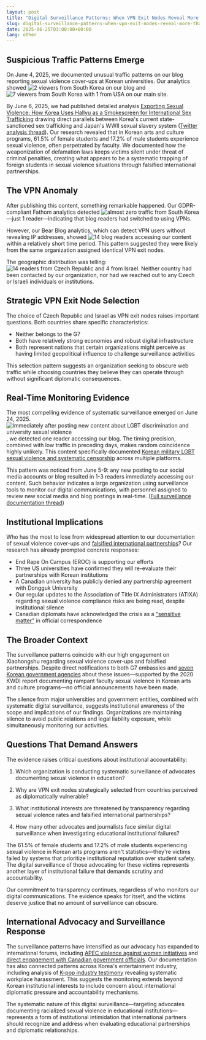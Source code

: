 ```yaml
---
layout: post
title: "Digital Surveillance Patterns: When VPN Exit Nodes Reveal More Than They Hide (updated Sept.2, 2025)"
slug: digital-surveillance-patterns-when-vpn-exit-nodes-reveal-more-than-they-hide
date: 2025-06-25T03:00:00+00:00
lang: other
---
```


## Suspicious Traffic Patterns Emerge

On June 4, 2025, we documented unusual traffic patterns on our blog reporting sexual violence cover-ups at Korean universities. Our analytics showed ![2 viewers from South Korea](https://github.com/Gender-Watchdog/genderwatchdog_metookorea2025/blob/master/imgs/06102025-surveillance-on-vpn/blog-traffic-06042025-south-korea.png?raw=true) on our blog and ![7 viewers from South Korea with 1 from USA](https://github.com/Gender-Watchdog/genderwatchdog_metookorea2025/blob/master/imgs/06102025-surveillance-on-vpn/06042025-site-traffic-south-korea.png?raw=true) on our main site.

By June 6, 2025, we had published detailed analysis [Exporting Sexual Violence: How Korea Uses Hallyu as a Smokescreen for International Sex Trafficking](https://blog.genderwatchdog.org/exporting-sexual-violence-how-korea-uses-hallyu-as-a-smokescreen-for-international-sex-trafficking/) drawing direct parallels between Korea's current state-sanctioned sex trafficking and Japan's WWII sexual slavery system ([Twitter analysis thread](https://x.com/Gender_Watchdog/status/1932241896396795999)). Our research revealed that in Korean arts and culture programs, 61.5% of female students and 17.2% of male students experience sexual violence, often perpetrated by faculty. We documented how the weaponization of defamation laws keeps victims silent under threat of criminal penalties, creating what appears to be a systematic trapping of foreign students in sexual violence situations through falsified international partnerships.

## The VPN Anomaly

After publishing this content, something remarkable happened. Our GDPR-compliant Fathom analytics detected ![almost zero traffic from South Korea](https://github.com/Gender-Watchdog/genderwatchdog_metookorea2025/blob/master/imgs/06102025-surveillance-on-vpn/06102025-fathom-near-zero-traffic-means-vpn.png?raw=true)—just 1 reader—indicating that blog readers had switched to using VPNs.

However, our Bear Blog analytics, which can detect VPN users without revealing IP addresses, showed ![14 blog readers](https://github.com/Gender-Watchdog/genderwatchdog_metookorea2025/blob/master/imgs/06102025-surveillance-on-vpn/06102025-blog-traffic-0604-to-0610-2025.png?raw=true) accessing our content within a relatively short time period. This pattern suggested they were likely from the same organization assigned identical VPN exit nodes.

The geographic distribution was telling: ![14 readers from Czech Republic and 4 from Israel](https://github.com/Gender-Watchdog/genderwatchdog_metookorea2025/blob/master/imgs/06102025-surveillance-on-vpn/06102025-czechia-14-israel-4-from-0604-to0610-2025.png?raw=true). Neither country had been contacted by our organization, nor had we reached out to any Czech or Israeli individuals or institutions.

## Strategic VPN Exit Node Selection

The choice of Czech Republic and Israel as VPN exit nodes raises important questions. Both countries share specific characteristics:
- Neither belongs to the G7
- Both have relatively strong economies and robust digital infrastructure  
- Both represent nations that certain organizations might perceive as having limited geopolitical influence to challenge surveillance activities

This selection pattern suggests an organization seeking to obscure web traffic while choosing countries they believe they can operate through without significant diplomatic consequences.

## Real-Time Monitoring Evidence

The most compelling evidence of systematic surveillance emerged on June 24, 2025. ![Immediately after posting new content about LGBT discrimination and university sexual violence](https://github.com/Gender-Watchdog/genderwatchdog_metookorea2025/blob/master/imgs/06102025-surveillance-on-vpn/06242025-surveillance-after-gay.png?raw=true), we detected one reader accessing our blog. The timing precision, combined with low traffic in preceding days, makes random coincidence highly unlikely. This content specifically documented [Korean military LGBT sexual violence and systematic censorship](https://x.com/Gender_Watchdog/status/1937373824393306144) across multiple platforms.

This pattern was noticed from June 5-9: any new posting to our social media accounts or blog resulted in 1-3 readers immediately accessing our content. Such behavior indicates a large organization using surveillance tools to monitor our digital communications, with personnel assigned to review new social media and blog postings in real-time. ([Full surveillance documentation thread](https://x.com/Gender_Watchdog/status/1959176258333692138))

## Institutional Implications

Who has the most to lose from widespread attention to our documentation of sexual violence cover-ups and [falsified international partnerships](https://x.com/Gender_Watchdog/status/1956516991956828202)? Our research has already prompted concrete responses:

- End Rape On Campus (EROC) is supporting our efforts
- Three US universities have confirmed they will re-evaluate their partnerships with Korean institutions
- A Canadian university has publicly denied any partnership agreement with Dongguk University
- Our regular updates to the Association of Title IX Administrators (ATIXA) regarding sexual violence compliance risks are being read, despite institutional silence
- Canadian diplomats have acknowledged the crisis as a ["sensitive matter"](https://x.com/Gender_Watchdog/status/1959510392465698985) in official correspondence

## The Broader Context

The surveillance patterns coincide with our high engagement on Xiaohongshu regarding sexual violence cover-ups and falsified partnerships. Despite direct notifications to both G7 embassies and [seven Korean government agencies](https://x.com/Gender_Watchdog/status/1918865547728736340) about these issues—supported by the 2020 KWDI report documenting rampant faculty sexual violence in Korean arts and culture programs—no official announcements have been made.

The silence from major universities and government entities, combined with systematic digital surveillance, suggests institutional awareness of the scope and implications of our findings. Organizations are maintaining silence to avoid public relations and legal liability exposure, while simultaneously monitoring our activities.

## Questions That Demand Answers

The evidence raises critical questions about institutional accountability:

1. Which organization is conducting systematic surveillance of advocates documenting sexual violence in education?

2. Why are VPN exit nodes strategically selected from countries perceived as diplomatically vulnerable?

3. What institutional interests are threatened by transparency regarding sexual violence rates and falsified international partnerships?

4. How many other advocates and journalists face similar digital surveillance when investigating educational institutional failures?

The 61.5% of female students and 17.2% of male students experiencing sexual violence in Korean arts programs aren't statistics—they're victims failed by systems that prioritize institutional reputation over student safety. The digital surveillance of those advocating for these victims represents another layer of institutional failure that demands scrutiny and accountability.

Our commitment to transparency continues, regardless of who monitors our digital communications. The evidence speaks for itself, and the victims deserve justice that no amount of surveillance can obscure.

## International Advocacy and Surveillance Response

The surveillance patterns have intensified as our advocacy has expanded to international forums, including [APEC violence against women initiatives](https://x.com/Gender_Watchdog/status/1954079788345528505) and [direct engagement with Canadian government officials](https://x.com/Gender_Watchdog/status/1958887990446760081). Our documentation has also connected patterns across Korea's entertainment industry, including analysis of [K-pop industry testimony](https://x.com/Gender_Watchdog/status/1955272899084030226) revealing systematic workplace harassment. This suggests the monitoring extends beyond Korean institutional interests to include concern about international diplomatic pressure and accountability mechanisms.

The systematic nature of this digital surveillance—targeting advocates documenting racialized sexual violence in educational institutions—represents a form of institutional intimidation that international partners should recognize and address when evaluating educational partnerships and diplomatic relationships.
